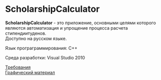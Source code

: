 # ScholarshipCalculator
**ScholarshipCalculator** - это приложение, основными целями которого являются автоматизация и упрощение процесса расчета стипендиитуденов.  
Доступно на русском языке.    

Язык програграммирования: C++

Среда разработки: Visual Studio 2010

[Требования](https://github.com/IvanMazur650503/ScholarshipCalculator/blob/master/Documents/%D0%A2%D1%80%D0%B5%D0%B1%D0%BE%D0%B2%D0%B0%D0%BD%D0%B8%D1%8F.md)  
[Графический материал](https://github.com/IvanMazur650503/ScholarshipCalculator/tree/master/Images)
